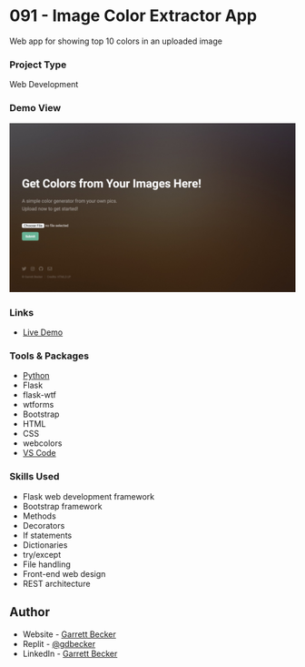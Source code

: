 # 091 - Image Color Extractor App

Web app for showing top 10 colors in an uploaded image

### Project Type

Web Development

### Demo View

![](./091-image-color-extractor-app.jpg)

### Links

- [Live Demo](https://replit.com/@gdbecker/091-Image-Color-Extractor-App)

### Tools & Packages

- [Python](https://www.python.org)
- Flask
- flask-wtf
- wtforms
- Bootstrap
- HTML
- CSS
- webcolors
- [VS Code](https://code.visualstudio.com)

### Skills Used

- Flask web development framework
- Bootstrap framework
- Methods
- Decorators
- If statements
- Dictionaries
- try/except
- File handling
- Front-end web design
- REST architecture

## Author

- Website - [Garrett Becker]()
- Replit - [@gdbecker](https://replit.com/@gdbecker)
- LinkedIn - [Garrett Becker](https://www.linkedin.com/in/garrett-becker-923b4a106/)
